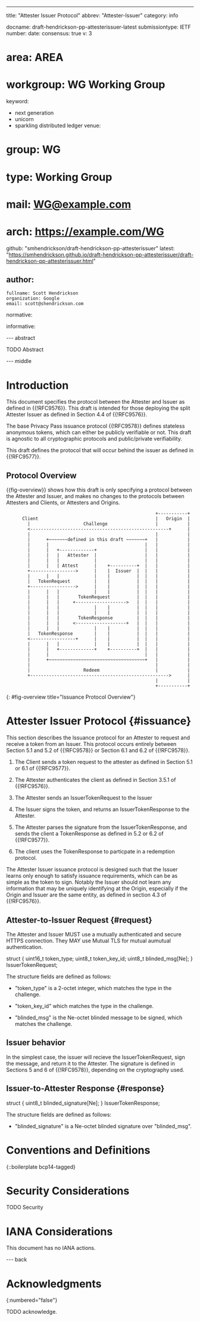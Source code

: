 ---
title: "Attester Issuer Protocol"
abbrev: "Attester-Issuer"
category: info

docname: draft-hendrickson-pp-attesterissuer-latest
submissiontype: IETF
number:
date:
consensus: true
v: 3
# area: AREA
# workgroup: WG Working Group
keyword:
 - next generation
 - unicorn
 - sparkling distributed ledger
venue:
#  group: WG
#  type: Working Group
#  mail: WG@example.com
#  arch: https://example.com/WG
  github: "smhendrickson/draft-hendrickson-pp-attesterissuer"
  latest: "https://smhendrickson.github.io/draft-hendrickson-pp-attesterissuer/draft-hendrickson-pp-attesterissuer.html"

author:
 -
    fullname: Scott Hendrickson
    organization: Google
    email: scott@shendrickson.com

normative:

informative:


--- abstract

TODO Abstract


--- middle

# Introduction

This document specifies the protocol between the Attester and Issuer as defined
in {{!RFC9576}}. This draft is intended for those deploying the split Attester
Issuer as defined in Section 4.4 of {{!RFC9576}}.

The base Privacy Pass issuance protocol {{!RFC9578}} defines stateless anonymous
tokens, which can either be publicly verifiable or not. This draft is agnostic
to all cryptographic protocols and public/private verifiability.

This draft defines the protocol that will occur behind the issuer as defined in
{{!RFC9577}}.

## Protocol Overview

{{fig-overview}} shows how this draft is only specifying a protocol between the
Attester and Issuer, and makes no changes to the protocols between Attesters and
Clients, or Attesters and Origins.



~~~
                                                        +-----------+
      Client                                            |   Origin  |
        |                    Challenge                  |           |
        <----------------------------------------------------+      |
        |                                               |           |
        |      +~~~~~~~defined in this draft ~~~~~~~+   |           |
        |      |                                    |   |           |
        |      |   +-------------+                  |   |           |
        |      |   |   Attester  |                  |   |           |
        |      |   |             |                  |   |           |
        |      |   | Attest      |    +----------+  |   |           |
        +----------------->      |    |  Issuer  |  |   |           |
        |      |   |             |    |          |  |   |           |
        |   TokenRequest         |    |          |  |   |           |
        +----------------->      |    |          |  |   |           |
        |      |   |             |    |          |  |   |           |
        |      |   |       TokenRequest          |  |   |           |
        |      |   |     +------------------->   |  |   |           |
        |      |   |             |    |          |  |   |           |
        |      |   |             |    |          |  |   |           |
        |      |   |       TokenResponse         |  |   |           |
        |      |   |     <-------------------+   |  |   |           |
        |      |   |             |    |          |  |   |           |
        |   TokenResponse        |    |          |  |   |           |
        <-----------------+      |    |          |  |   |           |
        |      |   |             |    |          |  |   |           |
        |      |   +-------------+    +----------+  |   |           |
        |      |                                    |   |           |
        |      +~~~~~~~~~~~~~~~~~~~~~~~~~~~~~~~~~~~~+   |           |
        |                                               |           |
        |                    Redeem                     |           |
        +---------------------------------------------------->      |
                                                        |           |
                                                        +-----------+
~~~
{: #fig-overview title="Issuance Protocol Overview"}

# Attester Issuer Protocol {#issuance}

This section describes the Issuance protocol for an Attester to request and
receive a token from an Issuer. This protocol occurs entirely between Section
5.1 and 5.2 of {{!RFC9578}} or Section 6.1 and 6.2 of {{!RFC9578}}.

1. The Client sends a token request to the attester as defined in Section 5.1 or
6.1 of {{!RFC9577}}.

1. The Attester authenticates the client as defined in Section 3.5.1 of {{!RFC9576}}.

1. The Attester sends an IssuerTokenRequest to the Issuer

1. The Issuer signs the token, and returns an IssuerTokenResponse to the Attester.

1. The Attester parses the signature from the IssuerTokenResponse, and sends the
client a TokenResponse as defined in 5.2 or 6.2 of {{!RFC9577}}.

1. The client uses the TokenResponse to particpate in a redemption protocol.

The Attester Issuer issuance protocol is designed such that the Issuer learns
only enough to satisfy issuance requirements, which can be as simple as the
token to sign. Notably the Issuer should not learn any information that may be
uniquely identifying at the Origin, especially if the Origin and Issuer are the
same entity, as defined in section 4.3 of {{!RFC9576}}.

## Attester-to-Issuer Request {#request}

The Attester and Issuer MUST use a mutually authenticated and secure HTTPS
connection. They MAY use Mutual TLS for mutual aumutual authentication.

   struct {
     uint16_t token_type;
     uint8_t token_key_id;
     uint8_t blinded_msg[Ne];
   } IssuerTokenRequest;

   The structure fields are defined as follows:

   *  "token_type" is a 2-octet integer, which matches the type in the
      challenge.

   *  "token_key_id" which matches the type in the challenge.

   *  "blinded_msg" is the Ne-octet blinded message to be signed, which
      matches the challenge.

## Issuer behavior

In the simplest case, the issuer will recieve the IssuerTokenRequest, sign the
message, and return it to the Attester. The signature is defined in Sections 5
and 6 of {{!RFC9578}}, depending on the cryptography used.

## Issuer-to-Attester Response {#response}

   struct {
     uint8_t blinded_signature[Ne];
   } IssuerTokenResponse;

   The structure fields are defined as follows:

   *  "blinded_signature" is a Ne-octet blinded signature over "blinded_msg".


# Conventions and Definitions

{::boilerplate bcp14-tagged}


# Security Considerations

TODO Security


# IANA Considerations

This document has no IANA actions.


--- back

# Acknowledgments
{:numbered="false"}

TODO acknowledge.
